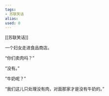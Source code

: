 ```yaml
---
tags: 
- 苏联笑话 
alias:
used: 0
---
```

[[苏联笑话]]

一个妇女走进食品商店。

“你们卖肉吗？”

“没有。”

”牛奶呢？”

“我们这儿只处理没有肉，对面那家才是没有牛奶的。” 

